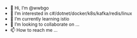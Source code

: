 - 👋 Hi, I’m @wwbgo
- 👀 I’m interested in c#/dotnet/docker/k8s/kafka/redis/linux
- 🌱 I’m currently learning istio
- 💞️ I’m looking to collaborate on ...
- 📫 How to reach me ...

<!---
wwbgo/wwbgo is a ✨ special ✨ repository because its `README.md` (this file) appears on your GitHub profile.
You can click the Preview link to take a look at your changes.
--->
